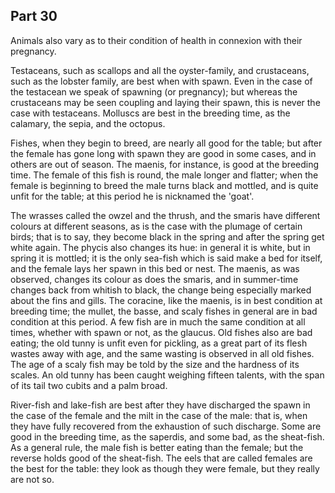 ## Part 30

Animals also vary as to their condition of health in connexion with their pregnancy.

Testaceans, such as scallops and all the oyster-family, and crustaceans, such as the lobster family, are best when with spawn.
Even in the case of the testacean we speak of spawning (or pregnancy); but whereas the crustaceans may be seen coupling and laying their spawn, this is never the case with testaceans.
Molluscs are best in the breeding time, as the calamary, the sepia, and the octopus.

Fishes, when they begin to breed, are nearly all good for the table; but after the female has gone long with spawn they are good in some cases, and in others are out of season.
The maenis, for instance, is good at the breeding time.
The female of this fish is round, the male longer and flatter; when the female is beginning to breed the male turns black and mottled, and is quite unfit for the table; at this period he is nicknamed the 'goat'.

The wrasses called the owzel and the thrush, and the smaris have different colours at different seasons, as is the case with the plumage of certain birds; that is to say, they become black in the spring and after the spring get white again.
The phycis also changes its hue: in general it is white, but in spring it is mottled; it is the only sea-fish which is said make a bed for itself, and the female lays her spawn in this bed or nest.
The maenis, as was observed, changes its colour as does the smaris, and in summer-time changes back from whitish to black, the change being especially marked about the fins and gills.
The coracine, like the maenis, is in best condition at breeding time; the mullet, the basse, and scaly fishes in general are in bad condition at this period.
A few fish are in much the same condition at all times, whether with spawn or not, as the glaucus.
Old fishes also are bad eating; the old tunny is unfit even for pickling, as a great part of its flesh wastes away with age, and the same wasting is observed in all old fishes.
The age of a scaly fish may be told by the size and the hardness of its scales.
An old tunny has been caught weighing fifteen talents, with the span of its tail two cubits and a palm broad.

River-fish and lake-fish are best after they have discharged the spawn in the case of the female and the milt in the case of the male: that is, when they have fully recovered from the exhaustion of such discharge.
Some are good in the breeding time, as the saperdis, and some bad, as the sheat-fish.
As a general rule, the male fish is better eating than the female; but the reverse holds good of the sheat-fish.
The eels that are called females are the best for the table: they look as though they were female, but they really are not so.

